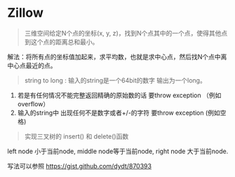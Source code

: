 # Zillow

> 三维空间给定N个点的坐标(x, y, z)，找到N个点其中的一个点，使得其他点到这个点的距离总和最小。

解法：将所有点的坐标值加起来，求平均数，也就是求中心点，然后找N个点中离中心点最近的点。


> string to long : 输入的string是一个64bit的数字 输出为一个long。 

1. 若是有任何情况不能完整返回精确的原始数的话 要throw exception （例如overflow）
2. 输入的string中 出现任何不是数字或者+/-的字符 要throw exception (例如空格)

> 实现三叉树的 insert() 和 delete()函数 

left node 小于当前node, middle node等于当前node, right node 大于当前node. 

写法可以参照 https://gist.github.com/dydt/870393